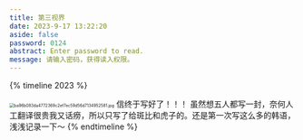 ```yaml
---
title: 第三视界
date: 2023-9-17 13:22:20
aside: false
password: 0124   
abstract: Enter password to read. 
message: 请输入密码，获得读入权限。
---
```


{% timeline 2023 %}
<!-- timeline 09-16 -->
<img src="https://www.z4a.net/images/2023/09/17/ba96b083da4772369c2ef7ec59d56d7134952581.jpg" alt="ba96b083da4772369c2ef7ec59d56d7134952581.jpg" style="zoom:50%;" />
信终于写好了！！！
虽然想五人都写一封，奈何人工翻译很贵我又话痨，所以只写了给斑比和虎子的。还是第一次写这么多的韩语，浅浅记录一下～
<!-- endtimeline -->
{% endtimeline %}
